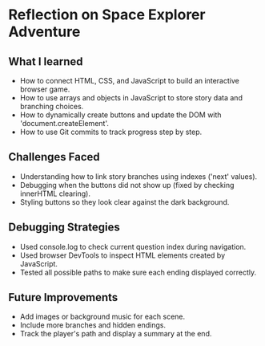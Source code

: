 # Reflection on Space Explorer Adventure

## What I learned
- How to connect HTML, CSS, and JavaScript to build an interactive browser game.
- How to use arrays and objects in JavaScript to store story data and branching choices.
- How to dynamically create buttons and update the DOM with 'document.createElement'.
- How to use Git commits to track progress step by step.

## Challenges Faced
- Understanding how to link story branches using indexes ('next' values).
- Debugging when the buttons did not show up (fixed by checking innerHTML clearing).
- Styling buttons so they look clear against the dark background.

## Debugging Strategies
- Used console.log to check current question index during navigation.
- Used browser DevTools to inspect HTML elements created by JavaScript.
- Tested all possible paths to make sure each ending displayed correctly.

## Future Improvements
- Add images or background music for each scene.
- Include more branches and hidden endings.
- Track the player's path and display a summary at the end.

